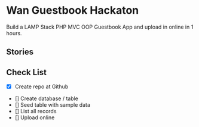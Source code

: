   # Wan Guestbook Hackaton
  Build a LAMP Stack PHP MVC OOP Guestbook App and upload in online in 1 hours.  

  ## Stories
  ## Check List
  * [x] Create repo at Github
  * [] Create database / table
  * [] Seed table with sample data
  * [] List all records
  * [] Upload online 
